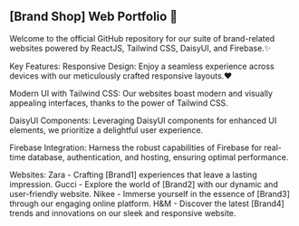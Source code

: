 ## [Brand Shop] Web Portfolio 🚀
Welcome to the official GitHub repository for our suite of brand-related websites powered by ReactJS, Tailwind CSS, DaisyUI, and Firebase.✨

Key Features:
Responsive Design: Enjoy a seamless experience across devices with our meticulously crafted responsive layouts.❤️

Modern UI with Tailwind CSS: Our websites boast modern and visually appealing interfaces, thanks to the power of Tailwind CSS.

DaisyUI Components: Leveraging DaisyUI components for enhanced UI elements, we prioritize a delightful user experience.

Firebase Integration: Harness the robust capabilities of Firebase for real-time database, authentication, and hosting, ensuring optimal performance.

Websites:
Zara - Crafting [Brand1] experiences that leave a lasting impression.
Gucci - Explore the world of [Brand2] with our dynamic and user-friendly website.
Nikee - Immerse yourself in the essence of [Brand3] through our engaging online platform.
H&M - Discover the latest [Brand4] trends and innovations on our sleek and responsive website.
